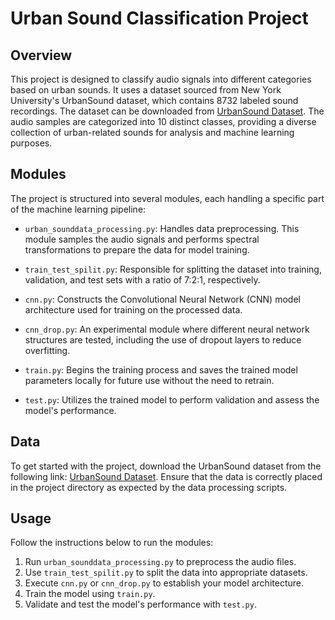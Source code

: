 # Urban Sound Classification Project

## Overview
This project is designed to classify audio signals into different categories based on urban sounds. It uses a dataset sourced from New York University's UrbanSound dataset, which contains 8732 labeled sound recordings. The dataset can be downloaded from [UrbanSound Dataset](http://urbansounddataset.weebly.com/). The audio samples are categorized into 10 distinct classes, providing a diverse collection of urban-related sounds for analysis and machine learning purposes.

## Modules
The project is structured into several modules, each handling a specific part of the machine learning pipeline:

- `urban_sounddata_processing.py`: Handles data preprocessing. This module samples the audio signals and performs spectral transformations to prepare the data for model training.

- `train_test_spilit.py`: Responsible for splitting the dataset into training, validation, and test sets with a ratio of 7:2:1, respectively.

- `cnn.py`: Constructs the Convolutional Neural Network (CNN) model architecture used for training on the processed data.

- `cnn_drop.py`: An experimental module where different neural network structures are tested, including the use of dropout layers to reduce overfitting.

- `train.py`: Begins the training process and saves the trained model parameters locally for future use without the need to retrain.

- `test.py`: Utilizes the trained model to perform validation and assess the model's performance.

## Data
To get started with the project, download the UrbanSound dataset from the following link: [UrbanSound Dataset](http://urbansounddataset.weebly.com/). Ensure that the data is correctly placed in the project directory as expected by the data processing scripts.

## Usage
Follow the instructions below to run the modules:

1. Run `urban_sounddata_processing.py` to preprocess the audio files.
2. Use `train_test_spilit.py` to split the data into appropriate datasets.
3. Execute `cnn.py` or `cnn_drop.py` to establish your model architecture.
4. Train the model using `train.py`.
5. Validate and test the model's performance with `test.py`.




